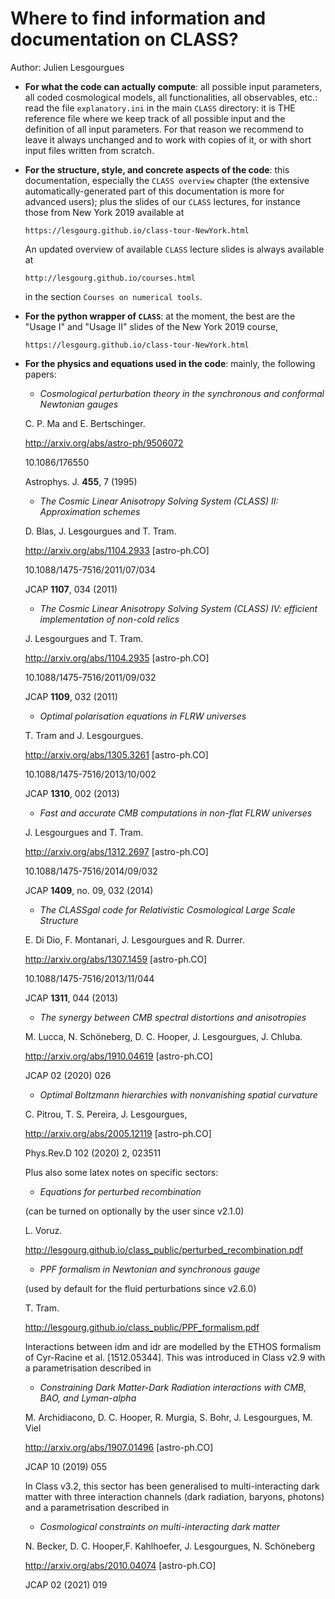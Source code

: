 Where to find information and documentation on CLASS?
======================================================

Author: Julien Lesgourgues


* __For what the code can actually compute__: all possible input parameters, all coded cosmological models, all functionalities, all observables, etc.: read the file `explanatory.ini` in the main `CLASS` directory: it is THE reference file where we keep track of all possible input and the definition of all input parameters. For that reason we recommend to leave it always unchanged and to work with copies of it, or with short input files written from scratch.


* __For the structure, style, and concrete aspects of the code__: this documentation, especially the `CLASS overview` chapter (the extensive automatically-generated part of this documentation is more for advanced users); plus the slides of our `CLASS` lectures, for instance those from New York 2019 available at

    `https://lesgourg.github.io/class-tour-NewYork.html`

    An updated overview of available `CLASS` lecture slides is always available at

    `http://lesgourg.github.io/courses.html`

    in the section `Courses on numerical tools`.


* __For the python wrapper of `CLASS`__: at the moment, the best are the "Usage I" and "Usage II" slides of the New York 2019 course,

    `https://lesgourg.github.io/class-tour-NewYork.html`

* __For the physics and equations used in the code__: mainly, the following papers:
    - *Cosmological perturbation theory in the synchronous and conformal Newtonian gauges*

     C. P. Ma and E. Bertschinger.

     http://arxiv.org/abs/astro-ph/9506072

     10.1086/176550

     Astrophys. J. __455__, 7 (1995)

    - *The Cosmic Linear Anisotropy Solving System (CLASS) II: Approximation schemes*

     D. Blas, J. Lesgourgues and T. Tram.

     http://arxiv.org/abs/1104.2933 [astro-ph.CO]

     10.1088/1475-7516/2011/07/034

     JCAP __1107__, 034 (2011)

    - *The Cosmic Linear Anisotropy Solving System (CLASS) IV: efficient implementation of non-cold relics*

     J. Lesgourgues and T. Tram.

     http://arxiv.org/abs/1104.2935 [astro-ph.CO]

     10.1088/1475-7516/2011/09/032

     JCAP __1109__, 032 (2011)

    - *Optimal polarisation equations in FLRW universes*

     T. Tram and J. Lesgourgues.

     http://arxiv.org/abs/1305.3261 [astro-ph.CO]

     10.1088/1475-7516/2013/10/002

     JCAP __1310__, 002 (2013)

    - *Fast and accurate CMB computations in non-flat FLRW universes*

     J. Lesgourgues and T. Tram.

     http://arxiv.org/abs/1312.2697 [astro-ph.CO]

     10.1088/1475-7516/2014/09/032

     JCAP __1409__, no. 09, 032 (2014)

    - *The CLASSgal code for Relativistic Cosmological Large Scale Structure*

     E. Di Dio, F. Montanari, J. Lesgourgues and R. Durrer.

     http://arxiv.org/abs/1307.1459 [astro-ph.CO]

     10.1088/1475-7516/2013/11/044

     JCAP __1311__, 044 (2013)

    - *The synergy between CMB spectral distortions and anisotropies*

     M. Lucca, N. Schöneberg, D. C. Hooper, J. Lesgourgues, J. Chluba.

     http://arxiv.org/abs/1910.04619 [astro-ph.CO]

     JCAP 02 (2020) 026

    - *Optimal Boltzmann hierarchies with nonvanishing spatial curvature*

     C. Pitrou, T. S. Pereira, J. Lesgourgues,

     http://arxiv.org/abs/2005.12119 [astro-ph.CO]

     Phys.Rev.D 102 (2020) 2, 023511

    Plus also some latex notes on specific sectors:

    - *Equations for perturbed recombination*

     (can be turned on optionally by the user since v2.1.0)

     L. Voruz.

     http://lesgourg.github.io/class_public/perturbed_recombination.pdf

    - *PPF formalism in Newtonian and synchronous gauge*

     (used by default for the fluid perturbations since v2.6.0)

     T. Tram.

     http://lesgourg.github.io/class_public/PPF_formalism.pdf

    Interactions between idm and idr are modelled by the ETHOS formalism of Cyr-Racine et al. [1512.05344]. This was introduced in Class v2.9 with a parametrisation described in

    - *Constraining Dark Matter-Dark Radiation interactions with CMB, BAO, and Lyman-alpha*

     M. Archidiacono, D. C. Hooper, R. Murgia, S. Bohr, J. Lesgourgues, M. Viel

     http://arxiv.org/abs/1907.01496 [astro-ph.CO]

     JCAP 10 (2019) 055

    In Class v3.2, this sector has been generalised to multi-interacting dark matter with three interaction channels (dark radiation, baryons, photons) and a parametrisation described in

    - *Cosmological constraints on multi-interacting dark matter*

     N. Becker, D. C. Hooper,F. Kahlhoefer, J. Lesgourgues, N. Schöneberg

     http://arxiv.org/abs/2010.04074 [astro-ph.CO]

     JCAP 02 (2021) 019

